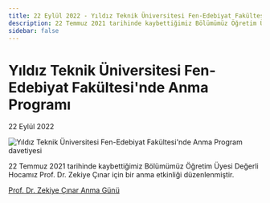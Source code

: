```yaml
---
title: 22 Eylül 2022 - Yıldız Teknik Üniversitesi Fen-Edebiyat Fakültesi'nde Anma Programı
description: 22 Temmuz 2021 tarihinde kaybettiğimiz Bölümümüz Öğretim Üyesi Değerli Hocamız Prof. Dr. Zekiye Çınar için bir anma etkinliği düzenlenmiştir.
sidebar: false
---
```


# Yıldız Teknik Üniversitesi Fen-Edebiyat Fakültesi'nde Anma Programı

22 Eylül 2022 

![Yıldız Teknik Üniversitesi Fen-Edebiyat Fakültesi'nde Anma Program davetiyesi](/images/2022-09-22-fen-edebiyat-fakultesinde-anma-programi.webp)

22 Temmuz 2021 tarihinde kaybettiğimiz Bölümümüz Öğretim Üyesi Değerli Hocamız Prof. Dr. Zekiye Çınar için bir anma etkinliği düzenlenmiştir.

[Prof. Dr. Zekiye Çınar Anma Günü](https://kml.yildiz.edu.tr/haberler/136/Prof.%20Dr.%20Zekiye%20%C3%87%C4%B1nar%20Anma%20G%C3%BCn%C3%BC)

